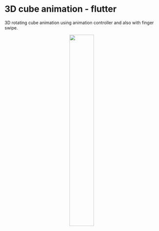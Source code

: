 # 3D cube animation - flutter

3D rotating cube animation using animation controller and also with finger swipe.

<p align="center">
  <img 
    width=40%
    height=40%
    src="https://user-images.githubusercontent.com/101565812/168588574-da65e622-4d99-4213-a371-98330178d49d.gif" >
</p>
